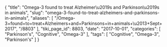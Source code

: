 {
    "title": "Omega-3 found to treat Alzheimer\u2019s and Parkinson\u2019s in animals",
    "slug": "omega-3-found-to-treat-alzheimers-and-parkinsons-in-animals",
    "aliases": [
        "/Omega-3+found+to+treat+Alzheimers+and+Parkinsons+in+animals+\u2013+Sept+2017",
        "/8803"
    ],
    "tiki_page_id": 8803,
    "date": "2017-10-01",
    "categories": [
        "Parkinson's",
        "Cognitive",
        "Omega-3"
    ],
    "tags": [
        "Cognitive",
        "Omega-3",
        "Parkinson's"
    ]
}